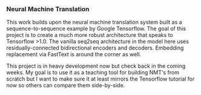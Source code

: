<h3>Neural Machine Translation</h3>

<p>This work builds upon the neural machine translation system built as a sequence-to-sequence example by Google Tensorflow. The goal of this project is to create a much more robust architecture
that speaks to Tensorflow >1.0. The vanilla seq2seq architecture in the model here uses residually-connected bidirectional encoders and decoders. Embedding replacement via FastText is around the corner as well.</p>

<p>This project is in heavy development now but check back in the coming weeks. My goal is to use it as a teaching tool for building NMT's from scratch but I want to make sure it at least mirrors the Tensorflow tutorial for now so others can compare them side-by-side.</p>
